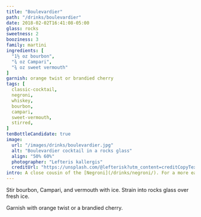 ```yaml
---
title: "Boulevardier"
path: "/drinks/boulevardier"
date: 2018-02-02T16:41:08-05:00
glass: rocks
sweetness: 2
booziness: 3
family: martini
ingredients: [
  "1½ oz bourbon",
  "¾ oz Campari",
  "¾ oz sweet vermouth"
]
garnish: orange twist or brandied cherry
tags: [
  classic-cocktail,
  negroni,
  whiskey,
  bourbon,
  campari,
  sweet-vermouth,
  stirred,
]
tenBottleCandidate: true
image:
  url: "/images/drinks/boulevardier.jpg"
  alt: "Boulevardier cocktail in a rocks glass"
  align: "50% 60%"
  photographer: "Lefteris kallergis"
  creditUrl: "https://unsplash.com/@lefterisk?utm_content=creditCopyText&utm_medium=referral&utm_source=unsplash"
intro: A close cousin of the [Negroni](/drinks/negroni/). For a more earthy variation, try substituting St. George [Bruto Americano](http://stgeorgespirits.com/spirits/bruto-americano/) for Campari.
---
```


Stir bourbon, Campari, and vermouth with ice. Strain into rocks glass over fresh ice.

Garnish with orange twist or a brandied cherry.
